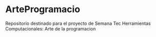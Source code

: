 # ArteProgramacio
Repositorio destinado para el proyecto de Semana Tec Herramientas Computacionales: Arte de la programacion

